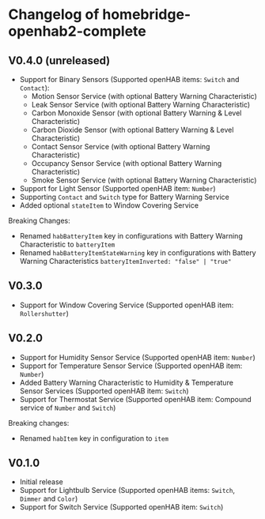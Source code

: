 # Changelog of homebridge-openhab2-complete

## V0.4.0 (unreleased)
* Support for Binary Sensors (Supported openHAB items: `Switch` and `Contact`):
    * Motion Sensor Service (with optional Battery Warning Characteristic)
    * Leak Sensor Service (with optional Battery Warning Characteristic)
    * Carbon Monoxide Sensor (with optional Battery Warning & Level Characteristic)
    * Carbon Dioxide Sensor (with optional Battery Warning & Level Characteristic)
    * Contact Sensor Service (with optional Battery Warning Characteristic)
    * Occupancy Sensor Service (with optional Battery Warning Characteristic)
    * Smoke Sensor Service (with optional Battery Warning Characteristic)
* Support for Light Sensor (Supported openHAB item: `Number`)
* Supporting `Contact` and `Switch` type for Battery Warning Service
* Added optional `stateItem` to Window Covering Service

Breaking Changes:
* Renamed `habBatteryItem` key in configurations with Battery Warning Characteristic to `batteryItem`
* Renamed `habBatteryItemStateWarning` key in configurations with Battery Warning Characteristics `batteryItemInverted: "false" | "true"`

## V0.3.0
* Support for Window Covering Service (Supported openHAB item: `Rollershutter`)

## V0.2.0
* Support for Humidity Sensor Service (Supported openHAB item: `Number`)
* Support for Temperature Sensor Service (Supported openHAB item: `Number`)
* Added Battery Warning Characteristic to Humidity & Temperature Sensor Services (Supported openHAB item: `Switch`)
* Support for Thermostat Service (Supported openHAB item: Compound service of `Number` and `Switch`)

Breaking changes:

* Renamed `habItem` key in configuration to `item`


## V0.1.0
* Initial release
* Support for Lightbulb Service (Supported openHAB items: `Switch`, `Dimmer` and `Color`)
* Support for Switch Service (Supported openHAB item: `Switch`)